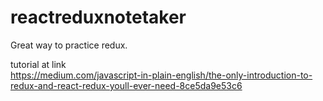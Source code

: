 # reactreduxnotetaker

Great way to practice redux.


tutorial at link  
https://medium.com/javascript-in-plain-english/the-only-introduction-to-redux-and-react-redux-youll-ever-need-8ce5da9e53c6
